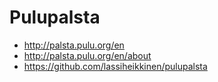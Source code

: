 # Pulupalsta

* http://palsta.pulu.org/en
* http://palsta.pulu.org/en/about
* https://github.com/lassiheikkinen/pulupalsta
